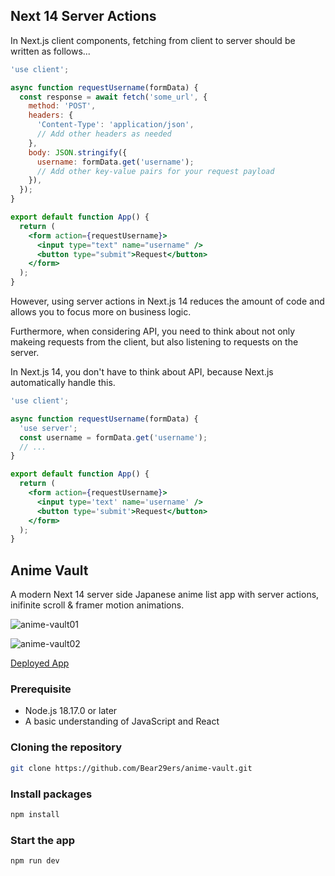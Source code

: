 ## Next 14 Server Actions

In Next.js client components, fetching from client to server should be written as follows...

```jsx
'use client';

async function requestUsername(formData) {
  const response = await fetch('some_url', {
    method: 'POST',
    headers: {
      'Content-Type': 'application/json',
      // Add other headers as needed
    },
    body: JSON.stringify({
      username: formData.get('username');
      // Add other key-value pairs for your request payload
    }),
  });
}

export default function App() {
  return (
    <form action={requestUsername}>
      <input type="text" name="username" />
      <button type="submit">Request</button>
    </form>
  );
}
```

However, using server actions in Next.js 14 reduces the amount of code and allows you to focus more on business logic.

Furthermore, when considering API, you need to think about not only makeing requests from the client, but also listening to requests on the server.

In Next.js 14, you don't have to think about API, because Next.js automatically handle this.

```jsx
'use client';

async function requestUsername(formData) {
  'use server';
  const username = formData.get('username');
  // ...
}

export default function App() {
  return (
    <form action={requestUsername}>
      <input type='text' name='username' />
      <button type='submit'>Request</button>
    </form>
  );
}
```

## Anime Vault

A modern Next 14 server side Japanese anime list app with server actions, inifinite scroll & framer motion animations.

![anime-vault01](https://github.com/Bear29ers/anime-vault/assets/39920490/090b0dc5-679e-40e7-a167-6f5afb0001f8)

![anime-vault02](https://github.com/Bear29ers/anime-vault/assets/39920490/80f048e6-590b-4d45-a273-89a3fa7f6857)

[Deployed App](https://anime-vault-nine-psi.vercel.app/)

### Prerequisite

- Node.js 18.17.0 or later
- A basic understanding of JavaScript and React

### Cloning the repository

```bash
git clone https://github.com/Bear29ers/anime-vault.git
```

### Install packages

```bash
npm install
```

### Start the app

```bash
npm run dev
```
